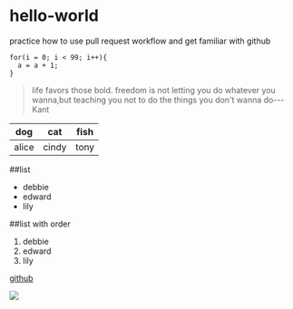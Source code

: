 # hello-world
practice how to use pull request workflow and get familiar with github
```
for(i = 0; i < 99; i++){
  a = a + 1;
}
```
> life favors those bold.
>freedom is not letting you do whatever you wanna,but teaching you not to do the things you don't wanna do---Kant

|dog|cat|fish|
|---|---|----|
|alice|cindy|tony|

##list
- debbie
- edward
- lily

##list with order
1. debbie
2. edward
3. lily

[github](http://www.github.com)

![](http://upload-images.jianshu.io/upload_images/259-0ad0d0bfc1c608b6.jpg?imageMogr2/auto-orient/strip%7CimageView2/2/w/1240)

